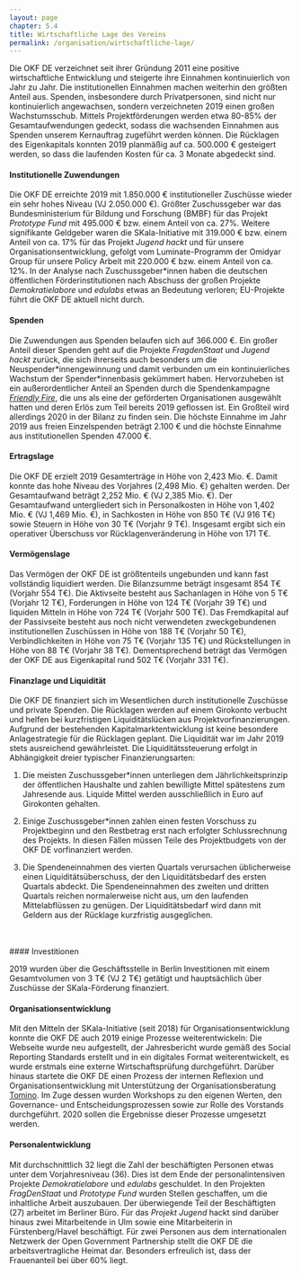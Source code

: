 ```yaml
---
layout: page
chapter: 5.4
title: Wirtschaftliche Lage des Vereins
permalink: /organisation/wirtschaftliche-lage/
---
```


Die OKF DE verzeichnet seit ihrer Gründung 2011 eine positive wirtschaftliche Entwicklung und steigerte ihre Einnahmen kontinuierlich von Jahr zu Jahr. Die institutionellen Einnahmen machen weiterhin den größten Anteil aus. Spenden, insbesondere durch Privatpersonen, sind nicht nur kontinuierlich angewachsen, sondern verzeichneten 2019 einen großen Wachstumsschub. Mittels Projektförderungen werden etwa 80-85% der Gesamtaufwendungen gedeckt, sodass die wachsenden Einnahmen aus Spenden unserem Kernauftrag zugeführt werden können. Die Rücklagen des Eigenkapitals konnten 2019 planmäßig auf ca. 500.000 € gesteigert werden, so dass die laufenden Kosten für ca. 3 Monate abgedeckt sind.


#### Institutionelle Zuwendungen

Die OKF DE erreichte 2019 mit  1.850.000 € institutioneller Zuschüsse wieder ein sehr hohes Niveau  (VJ 2.050.000 €). Größter Zuschussgeber war das Bundesministerium für Bildung und Forschung (BMBF) für das Projekt _Prototype Fund_ mit 495.000 € bzw. einem Anteil von ca. 27%. Weitere signifikante Geldgeber waren die SKala-Initiative mit 319.000 € bzw. einem Anteil von ca. 17% für das Projekt _Jugend hackt_ und für unsere Organisationsentwicklung, gefolgt vom Luminate-Programm der Omidyar Group für unsere Policy Arbeit mit 220.000 € bzw. einem Anteil von ca. 12%. In der Analyse nach Zuschussgeber\*innen haben die deutschen öffentlichen Förderinstitutionen nach Abschuss der großen Projekte _Demokratielabore_ und _edulabs_ etwas an Bedeutung verloren; EU-Projekte führt die OKF DE aktuell nicht durch.

#### Spenden

Die Zuwendungen aus Spenden belaufen sich auf 366.000 €. Ein großer Anteil dieser Spenden geht auf die Projekte _FragdenStaat_ und _Jugend hackt_ zurück, die sich ihrerseits auch besonders um die Neuspender*innengewinnung und damit verbunden um ein kontinuierliches Wachstum der Spender\*innenbasis gekümmert haben. Hervorzuheben ist ein außerordentlicher Anteil an Spenden durch die Spendenkampagne _[Friendly Fire](https://de.wikipedia.org/wiki/Friendly_Fire_(Charity-Livestream))_, die uns als eine der geförderten Organisationen ausgewählt hatten und deren Erlös zum Teil bereits 2019 geflossen ist. Ein Großteil wird allerdings 2020 in der Bilanz zu finden sein. Die höchste Einnahme im Jahr 2019 aus freien Einzelspenden beträgt 2.100 € und die höchste Einnahme aus institutionellen Spenden 47.000 €. 

#### Ertragslage

Die OKF DE erzielt 2019 Gesamterträge in Höhe von 2,423 Mio. €. Damit konnte das hohe Niveau des Vorjahres (2,498 Mio. €) gehalten werden. Der Gesamtaufwand beträgt 2,252 Mio. € (VJ 2,385 Mio. €). Der Gesamtaufwand untergliedert sich in Personalkosten in Höhe von 1,402 Mio. € (VJ 1,469 Mio. €), in Sachkosten in Höhe von 850 T€ (VJ 916 T€) sowie Steuern in Höhe von 30 T€ (Vorjahr 9 T€). Insgesamt ergibt sich ein operativer Überschuss vor Rücklagenveränderung in Höhe von 171 T€. 

#### Vermögenslage

Das Vermögen der OKF DE ist größtenteils ungebunden und kann fast vollständig liquidiert werden. Die Bilanzsumme beträgt insgesamt 854 T€ (Vorjahr 554 T€). Die Aktivseite besteht aus Sachanlagen in Höhe von 5 T€ (Vorjahr 12 T€), Forderungen in Höhe von 124 T€ (Vorjahr 39 T€) und liquiden Mitteln in Höhe von 724 T€ (Vorjahr 500 T€). Das Fremdkapital auf der Passivseite besteht aus noch nicht verwendeten zweckgebundenen institutionellen Zuschüssen in Höhe von 188 T€ (Vorjahr 50 T€), Verbindlichkeiten in Höhe von 75 T€ (Vorjahr 135 T€) und Rückstellungen in Höhe von 88 T€ (Vorjahr 38 T€). Dementsprechend beträgt das Vermögen der OKF DE aus Eigenkapital rund 502 T€ (Vorjahr 331 T€).

#### Finanzlage und Liquidität

Die OKF DE finanziert sich im Wesentlichen durch institutionelle Zuschüsse und private Spenden. Die Rücklagen werden auf einem Girokonto verbucht und helfen bei kurzfristigen Liquiditätslücken aus Projektvorfinanzierungen. Aufgrund der bestehenden Kapitalmarktentwicklung ist keine besondere Anlagestrategie für die Rücklagen geplant. Die Liquidität war im Jahr 2019 stets ausreichend gewährleistet. Die Liquiditätssteuerung erfolgt in Abhängigkeit dreier typischer Finanzierungsarten:

1. Die meisten Zuschussgeber\*innen unterliegen dem Jährlichkeitsprinzip der öffentlichen Haushalte und zahlen bewilligte Mittel spätestens zum Jahresende aus. Liquide Mittel werden ausschließlich in Euro auf Girokonten gehalten.

2. Einige Zuschussgeber\*innen zahlen einen festen Vorschuss zu Projektbeginn und den Restbetrag erst nach erfolgter Schlussrechnung des Projekts. In diesen Fällen müssen Teile des Projektbudgets von der OKF DE vorfinanziert werden.

3. Die Spendeneinnahmen des vierten Quartals verursachen üblicherweise einen Liquiditätsüberschuss, der den Liquiditätsbedarf des ersten Quartals abdeckt. Die Spendeneinnahmen des zweiten und dritten Quartals reichen normalerweise nicht aus, um den laufenden Mittelabflüssen zu genügen. Der Liquiditätsbedarf wird dann mit Geldern aus der Rücklage kurzfristig ausgeglichen.
<br>
<br>
#### Investitionen

2019 wurden über die Geschäftsstelle in Berlin Investitionen mit einem Gesamtvolumen von 3 T€ (VJ 2 T€) getätigt und hauptsächlich über Zuschüsse der SKala-Förderung finanziert.

#### Organisationsentwicklung

Mit den Mitteln der SKala-Initiative (seit 2018) für Organisationsentwicklung konnte die OKF DE auch 2019 einige Prozesse weiterentwickeln: Die Webseite wurde neu aufgestellt, der Jahresbericht wurde gemäß des Social Reporting Standards erstellt und in ein digitales Format weiterentwickelt, es wurde erstmals eine externe Wirtschaftsprüfung durchgeführt. Darüber hinaus startete die OKF DE einen Prozess der internen Reflexion und Organisationsentwicklung mit Unterstützung der Organisationsberatung [Tomino](http://tomino.de/). Im Zuge dessen wurden Workshops zu den eigenen Werten, den Governance- und Entscheidungsprozessen sowie zur Rolle des Vorstands durchgeführt. 2020 sollen die Ergebnisse dieser Prozesse umgesetzt werden. 

#### Personalentwicklung

Mit durchschnittlich 32 liegt die Zahl der beschäftigten Personen etwas unter dem Vorjahresniveau (36). Dies ist dem Ende der personalintensiven Projekte _Demokratielabore_ und _edulabs_ geschuldet. In den Projekten _FragDenStaat_ und _Prototype Fund_ wurden Stellen geschaffen, um die inhaltliche Arbeit auszubauen. Der überwiegende Teil der Beschäftigten (27) arbeitet im Berliner Büro. Für das _Projekt Jugend_ hackt sind darüber hinaus zwei Mitarbeitende in Ulm sowie eine Mitarbeiterin in Fürstenberg/Havel beschäftigt. Für zwei Personen aus dem internationalen Netzwerk der Open Government Partnership stellt die OKF DE die arbeitsvertragliche Heimat dar. Besonders erfreulich ist, dass der Frauenanteil bei über 60% liegt. 
